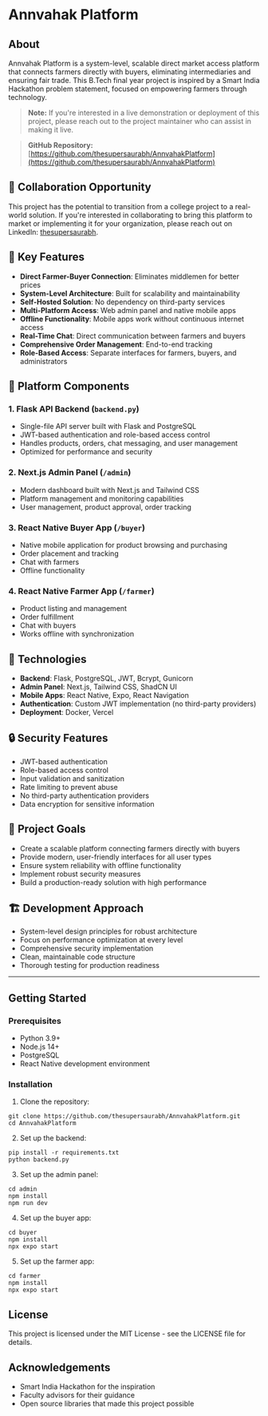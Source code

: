 # Annvahak Platform

## About
Annvahak Platform is a system-level, scalable direct market access platform that connects farmers directly with buyers, eliminating intermediaries and ensuring fair trade. This B.Tech final year project is inspired by a Smart India Hackathon problem statement, focused on empowering farmers through technology.

> **Note:** If you're interested in a live demonstration or deployment of this project, please reach out to the project maintainer who can assist in making it live.

> **GitHub Repository:** [https://github.com/thesupersaurabh/AnnvahakPlatform](https://github.com/thesupersaurabh/AnnvahakPlatform)

## 💼 Collaboration Opportunity
This project has the potential to transition from a college project to a real-world solution. If you're interested in collaborating to bring this platform to market or implementing it for your organization, please reach out on LinkedIn: [thesupersaurabh](https://www.linkedin.com/in/thesupersaurabh/).

## 🌟 Key Features

- **Direct Farmer-Buyer Connection**: Eliminates middlemen for better prices
- **System-Level Architecture**: Built for scalability and maintainability
- **Self-Hosted Solution**: No dependency on third-party services
- **Multi-Platform Access**: Web admin panel and native mobile apps
- **Offline Functionality**: Mobile apps work without continuous internet access
- **Real-Time Chat**: Direct communication between farmers and buyers
- **Comprehensive Order Management**: End-to-end tracking
- **Role-Based Access**: Separate interfaces for farmers, buyers, and administrators

## 📱 Platform Components

### 1. Flask API Backend (`backend.py`)
- Single-file API server built with Flask and PostgreSQL
- JWT-based authentication and role-based access control
- Handles products, orders, chat messaging, and user management
- Optimized for performance and security

### 2. Next.js Admin Panel (`/admin`)
- Modern dashboard built with Next.js and Tailwind CSS
- Platform management and monitoring capabilities
- User management, product approval, order tracking

### 3. React Native Buyer App (`/buyer`)
- Native mobile application for product browsing and purchasing
- Order placement and tracking
- Chat with farmers
- Offline functionality

### 4. React Native Farmer App (`/farmer`)
- Product listing and management
- Order fulfillment
- Chat with buyers
- Works offline with synchronization

## 🔧 Technologies

- **Backend**: Flask, PostgreSQL, JWT, Bcrypt, Gunicorn
- **Admin Panel**: Next.js, Tailwind CSS, ShadCN UI
- **Mobile Apps**: React Native, Expo, React Navigation
- **Authentication**: Custom JWT implementation (no third-party providers)
- **Deployment**: Docker, Vercel

## 🔒 Security Features

- JWT-based authentication
- Role-based access control
- Input validation and sanitization
- Rate limiting to prevent abuse
- No third-party authentication providers
- Data encryption for sensitive information

## 🚀 Project Goals

- Create a scalable platform connecting farmers directly with buyers
- Provide modern, user-friendly interfaces for all user types
- Ensure system reliability with offline functionality
- Implement robust security measures
- Build a production-ready solution with high performance

## 🏗️ Development Approach

- System-level design principles for robust architecture
- Focus on performance optimization at every level
- Comprehensive security implementation
- Clean, maintainable code structure
- Thorough testing for production readiness

---

## Getting Started

### Prerequisites
- Python 3.9+
- Node.js 14+
- PostgreSQL
- React Native development environment

### Installation

1. Clone the repository:
```
git clone https://github.com/thesupersaurabh/AnnvahakPlatform.git
cd AnnvahakPlatform
```

2. Set up the backend:
```
pip install -r requirements.txt
python backend.py
```

3. Set up the admin panel:
```
cd admin
npm install
npm run dev
```

4. Set up the buyer app:
```
cd buyer
npm install
npx expo start
```

5. Set up the farmer app:
```
cd farmer
npm install
npx expo start
```

## License
This project is licensed under the MIT License - see the LICENSE file for details.

## Acknowledgements
- Smart India Hackathon for the inspiration
- Faculty advisors for their guidance
- Open source libraries that made this project possible 
